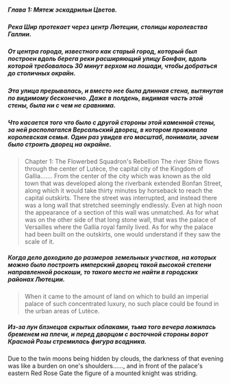##### Глава 1: Мятеж эскадрильи Цветов.
##### Река Шир протекает через центр Лютеции, столицы королевства Галлии.
##### От центра города, известного как старый город, который был построен вдоль берега реки расширяющий улицу Бонфан, вдоль которой  требовалось 30 минут верхом на лошади, чтобы добраться до столичных окрайн.
##### Эта улица прерывалась, и вместо нее была длинная стена, вытянутая по видимому бесконечно. Даже в полдень, видимая часть этой стены, была ни с чем не сравнима.
##### Что касается того что было с другой стороны этой каменной стены, за ней располагался Версальский дворец, в котором проживала королевская семья. Один раз увидев его масштаб, понимали, зачем было строить дворец на окрайне.
>Chapter 1: The Flowerbed Squadron's Rebellion
>The river Shire flows through the center of Lutèce, the capital city of the Kingdom of Gallia…….
>From the center of the city which was known as the old town that was developed along the riverbank extended Bonfan Street, along which it would take thirty minutes by horseback to reach the capital outskirts.
>There the street was interrupted, and instead there was a long wall that stretched seemingly endlessly. Even at high noon the appearance of a section of this wall was unmatched.
>As for what was on the other side of that long stone wall, that was the palace of Versailles where the Gallia royal family lived. As for why the palace had been built on the outskirts, one would understand if they saw the scale of it.

##### Когда дело доходило до размеров земельных участков, на которых можно было построить имперский дворец такой высокой степени направленной роскоши, то такого места не найти в городских районах Лютеции.
>When it came to the amount of land on which to build an imperial palace of such concentrated luxury, no such place could be found in the urban areas of Lutèce.

##### Из-за лун блзнецов скрытых облаками, тьма того вечера ложилась бременем на плечи, и перед дворцом с восточной стороны ворот Красной Розы стремилась фигура всадника.
Due to the twin moons being hidden by clouds, the darkness of that evening was like a burden on one's shoulders……, and in front of the palace's eastern Red Rose Gate the figure of a mounted knight was striding.
